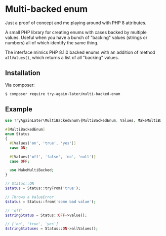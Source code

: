 # Multi-backed enum

Just a proof of concept and me playing around with PHP 8 attributes.

A small PHP library for creating enums with cases backed by multiple values. Useful when you have a
bunch of "backing" values (strings or numbers) all of which identify the same thing.

The interface mimics PHP 8.1.0 backed enums with an addition of method `allValues()`, which returns
a list of all "backing" values.

## Installation

Via composer:

```sh
$ composer require try-again-later/multi-backed-enum
```

## Example

```php
use TryAgainLater\MultiBackedEnum\{MultiBackedEnum, Values, MakeMultiBacked};

#[MultiBackedEnum]
enum Status
{
  #[Values('on', 'true', 'yes')]
  case ON;

  #[Values('off', 'false', 'no', 'null')]
  case OFF;

  use MakeMultiBacked;
}

// Status::ON
$status = Status::tryFrom('true');

// Throws a ValueError
$status = Status::from('some bad value');

// 'off'
$stringStatus = Status::OFF->value();

// ['on', 'true', 'yes']
$stringStatuses = Status::ON->allValues();
```
